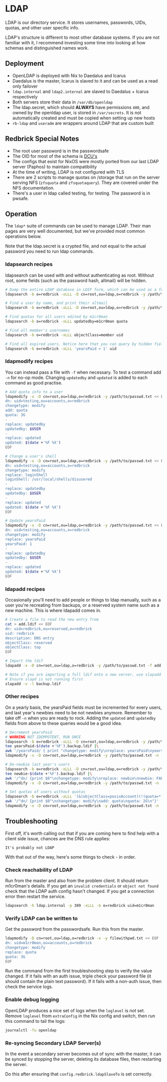 # LDAP

LDAP is our directory service. It stores usernames, passwords, UIDs,
quotas, and other user specific info.

LDAP's structure is different to most other database systems. If you are not
familiar with it, I recommend investing some time into looking at how schemas
and distinguished names work.

## Deployment

- OpenLDAP is deployed with Nix to Daedalus and Icarus
- Daedalus is the master, Icarus is slaved to it and can
  be used as a read only failover
- `ldap.internal` and `ldap2.internal` are slaved to Daedalus +
  Icarus respectively
- Both servers store their data in `/var/db/openldap`
- The ldap.secret, which should **ALWAYS** have permissions `400`,
  and owned by the openldap user, is stored in `/var/secrets`. It is not
  automatically created and must be copied when setting up new hosts
- `rb-ldap` and `useradm` are wrappers around LDAP that are custom built

## Redbrick Special Notes

- The root user password is in the passwordsafe
- The OID for most of the schema is [DCU's](http://www.oid-info.com/cgi-bin/display?oid=1.3.6.1.4.1.9736&submit=Display&action=display)
- The configs that exist for NixOS were mostly ported from our last
  LDAP server (Paphos) to maintain compatibility
- At the time of writing, LDAP is not configured with TLS
- There are 2 scripts to manage quotas on /storage that run on
  the server serving NFS (`zfsquota` and `zfsquotaquery`). They are
  covered under the NFS documentation.
- There's a user in ldap called testing, for testing.
  The password is in pwsafe.

## Operation

The `ldap*` suite of commands can be used to manage LDAP. Their man pages are
very well documented, but we've provided most common operations below.

Note that the ldap.secret is a crypted file, and not equal to the actual password you
need to run ldap commands.

### ldapsearch recipes

ldapsearch can be used with and without authenticating as root. Without root,
some fields (such as the password hash, altmail) will be hidden.

```bash
# Dump the entire LDAP database in LDIF form, which can be used as a form of backup
ldapsearch -b o=redbrick -xLLL -D cn=root,ou=ldap,o=redbrick -y /path/to/passwd.txt

# Find a user by name, and print their altmail
ldapsearch -b o=redbrick -xLLL -D cn=root,ou=ldap,o=redbrick -y /path/to/passwd.txt uid=m1cr0man altmail

# Find quotas for all users edited by m1cr0man
ldapsearch -b o=redbrick -xLLL updatedby=m1cr0man quota

# Find all member's usernames
ldapsearch -b o=redbrick -xLLL objectClass=member uid

# Find all expired users. Notice here that you can query by hidden fields, but you can't read them
ldapsearch -b o=redbrick -xLLL 'yearsPaid < 1' uid
```

### ldapmodify recipes

You can instead pass a file with `-f` when necessary.
To test a command add `-n` for no-op mode.
Changing `updatedby` and `updated` is added to each command as good practise.

```bash
# Add quota info to a user
ldapmodify -x -D cn=root,ou=ldap,o=redbrick -y /path/to/passwd.txt << EOF
dn: uid=testing,ou=accounts,o=redbrick
changetype: modify
add: quota
quota: 3G
-
replace: updatedby
updatedby: $USER
-
replace: updated
updated: $(date +'%F %X')
EOF

# Change a user's shell
ldapmodify -x -D cn=root,ou=ldap,o=redbrick -y /path/to/passwd.txt << EOF
dn: uid=testing,ou=accounts,o=redbrick
changetype: modify
replace: loginShell
loginShell: /usr/local/shells/disusered
-
replace: updatedby
updatedby: $USER
-
replace: updated
updated: $(date +'%F %X')
EOF

# Update yearsPaid
ldapmodify -x -D cn=root,ou=ldap,o=redbrick -y /path/to/passwd.txt << EOF
dn: uid=testing,ou=accounts,o=redbrick
changetype: modify
replace: yearsPaid
yearsPaid: 1
-
replace: updatedby
updatedby: $USER
-
replace: updated
updated: $(date +'%F %X')
EOF
```

### ldapadd recipes

Occasionally you'll need to add people or things to ldap manually, such as a
user you're recreating from backups, or a reserved system name such as a new
machine. This is where ldapadd comes in.

```bash
# Create a file to read the new entry from
cat > add.ldif << EOF
dn: uid=redbrick,ou=reserved,o=redbrick
uid: redbrick
description: DNS entry
objectClass: reserved
objectClass: top
EOF

# Import the ldif
ldapadd -x -D cn=root,ou=ldap,o=redbrick -y /path/to/passwd.txt -f add.ldif

# Note if you are importing a full ldif onto a new server, use slapadd instead
# Ensure slapd is not running first
slapadd -v -l backup.ldif
```

### Other recipes

On a yearly basis, the yearsPaid fields must be incremented for every users,
and last year's newbies need to be not newbies anymore.
Remember to take off `-n` when you are ready to rock.
Adding the `updated` and `updatedby` fields from above to these queries
would be a good idea.

```bash
# Decrement yearsPaid
# WARNING NOT IDEMPOTENT, RUN ONCE
ldapsearch -b o=redbrick -xLLL -D cn=root,ou=ldap,o=redbrick -y /path/to/passwd.txt objectClass=member yearsPaid |\
tee yearsPaid-$(date +'%F').backup.ldif |\
awk '/yearsPaid/ { print "changetype: modify\nreplace: yearsPaid\nyearsPaid: " $2 - 1 } ! /yearsPaid/ {print $0}' |\
ldapmodify -x -D cn=root,ou=ldap,o=redbrick -y /path/to/passwd.txt -n

# De-newbie last year's users
ldapsearch -b o=redbrick -xLLL -D cn=root,ou=ldap,o=redbrick -y /path/to/passwd.txt newbie=TRUE dn |\
tee newbie-$(date +'%F').backup.ldif |\
awk '/^dn/ {print $0"\nchangetype: modify\nreplace: newbie\nnewbie: FALSE\n"}' |\
ldapmodify -x -D cn=root,ou=ldap,o=redbrick -y /path/to/passwd.txt -n

# Set quotas of users without quotas
ldapsearch -b o=redbrick -xLLL '(&(objectClass=posixAccount)(!(quota=*)))' dn |\
awk '/^dn/ {print $0"\nchangetype: modify\nadd: quota\nquota: 2G\n"}' |\
ldapmodify -x -D cn=root,ou=ldap,o=redbrick -y /path/to/passwd.txt -n
```

## Troubleshooting

First off, it's worth calling out that if you are coming here to find
help with a client side issue, chances are the DNS rule applies:

`It's probably not LDAP`

With that out of the way, here's some things to check - in order.

### Check reachability of LDAP

Run from the master and also from the problem client. It should return
m1cr0man's details. If you get an `invalid credentials` or
`object not found` check that the LDAP auth config hasn't changed. If
you get a connection error then restart the service.

```bash
ldapsearch -h ldap.internal -p 389 -xLLL -b o=redbrick uid=m1cr0man
```

### Verify LDAP can be written to

Get the password from the passwordsafe. Run this from the master.

```bash
ldapmodify -D cn=root,ou=ldap,o=redbrick -x -y filewithpwd.txt << EOF
dn: uid=m1cr0man,ou=accounts,o=redbrick
changetype: modify
replace: quota
quota: 3G
EOF
```

Run the command from the first troubleshooting step to verify the value changed.
If it fails with an auth issue, triple check your password file (it should
contain the plain text password). If it fails with a non-auth issue, then check
the service logs.

### Enable debug logging

OpenLDAP produces a nice set of logs when the `loglevel` is _not_ set.
Remove `loglevel` from `extraConfig` in the Nix config and switch, then run this
command to tail the logs:

```bash
journalctl -fu openldap
```

### Re-syncing Secondary LDAP Server(s)

In the event a secondary server becomes out of sync with the master,
it can be synced by stopping the server, deleting its database files,
then restarting the server.

Do this after ensuring that `config.redbrick.ldapSlaveTo` is set
correctly.
